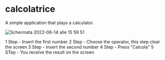 # calcolatrice

A simple application that plays a calculator.

![Schermata 2022-06-14 alle 15 59 51](https://user-images.githubusercontent.com/66513963/173612087-fdb1914c-46aa-4183-9348-77d72e75b66d.png)

1 Step - Insert the first number
2 Step - Choose the operator, this step clear the screen
3 Step - Insert the second number
4 Step - Press "Calcola"
5 STep - You receive the result on the screen 
